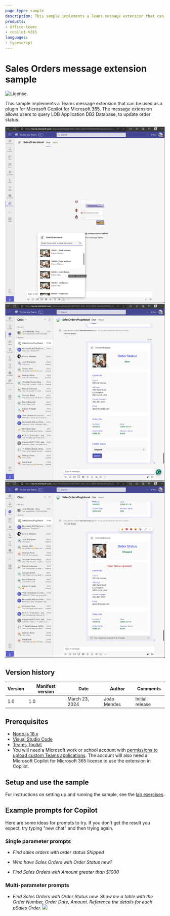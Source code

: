 ```yaml
---
page_type: sample
description: This sample implements a Teams message extension that can be used as a plugin for Microsoft Copilot for Microsoft 365. The message extension allows users to query Sales Order from LOB  DB2 database, to update order status.
products:
- office-teams
- copilot-m365
languages:
- typescript
---
```


# Sales Orders message extension sample

![License.](https://img.shields.io/badge/license-MIT-green.svg)

This sample implements a Teams message extension that can be used as a plugin for Microsoft Copilot for Microsoft 365. The message extension allows users to query LOB Application DB2 Database, to update order status.

![Screenshot of the sample extension working in  Microsoft Teams](./src/assets/orders-select.png)
![Screenshot of the sample extension working in  Microsoft Teams](./src/assets/order-card.png)
![Screenshot of the sample extension working in  Microsoft Teams](./src/assets/order-card-update.png)

## Version history

Version|Manifest version|Date|Author|Comments
-------|--|--|----|--------
1.0|1.0|March 23, 2024 |João Mendes|Initial release

## Prerequisites

- [Node.js 18.x](https://nodejs.org/download/release/v18.18.2/)
- [Visual Studio Code](https://code.visualstudio.com/)
- [Teams Toolkit](https://marketplace.visualstudio.com/items?itemName=TeamsDevApp.ms-teams-vscode-extension)
- You will need a Microsoft work or school account with [permissions to upload custom Teams applications](https://learn.microsoft.com/microsoftteams/platform/concepts/build-and-test/prepare-your-o365-tenant#enable-custom-teams-apps-and-turn-on-custom-app-uploading). The account will also need a Microsoft Copilot for Microsoft 365 license to use the extension in Copilot.

## Setup and use the sample

For instructions on setting up and running the sample, see the [lab exercises](./lab/Exercise%2000%20-%20Welcome.md).

## Example prompts for Copilot

Here are some ideas for prompts to try. If you don't get the result you expect, try typing "new chat" and then trying again.

### Single parameter prompts

- *Find sales orders with order status Shipped*

- *Who have Sales Orders with Order Status new?*

- *Find Sales Orders with Amount greater than $1000*

### Multi-parameter prompts

- *Find Sales Orders with Order Status new. Show me a table with the Order Number, Order Date, Amount. Reference the details for each pSales Order.*
![](https://m365-visitor-stats.azurewebsites.net/SamplesGallery/officedev-copilot-for-m365-plugins-samples-msgext-order-sales)

